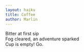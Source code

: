 ```yaml
---
layout: haiku
title: Coffee
author: Marlin
---
```


Bitter at first sip<br>
Fog cleared, an adventure sparked<br> 
Cup is empty! Go.<br>